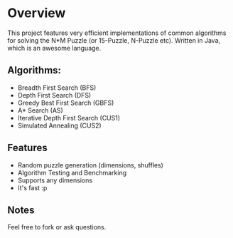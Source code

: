 # Overview
This project features very efficient implementations of common algorithms for solving the N*M Puzzle (or 15-Puzzle, N-Puzzle etc). Written in Java, which is an awesome language.

## Algorithms:
 - Breadth First Search (BFS)
 - Depth First Search (DFS)
 - Greedy Best First Search (GBFS)
 - A* Search (AS)
 - Iterative Depth First Search (CUS1)
 - Simulated Annealing (CUS2)
 
## Features
 - Random puzzle generation (dimensions, shuffles)
 - Algorithm Testing and Benchmarking
 - Supports any dimensions
 - It's fast :p

## Notes
Feel free to fork or ask questions.
